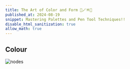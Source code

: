 ```yaml
---
title: The Art of Color and Form 🎥🪄🪅🪬
published_at: 2024-08-19
snippet: Mastering Palettes and Pen Tool Techniques!!
disable_html_sanitization: true
allow_math: true
---
```


## Colour

![nodes](benzier.jpeg)